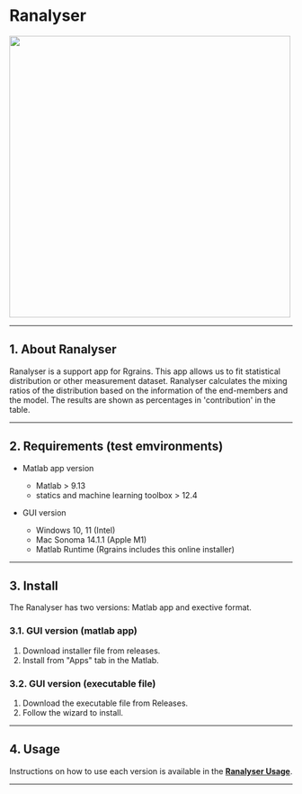 # Ranalyser

<img src=https://github.com/keitaroyamada/Ranalyser/assets/146403785/e0707736-4c84-480a-92cf-a2b0ed2e7a2f width="500" >

---

## 1. About Ranalyser 
Ranalyser is a support app for Rgrains. This app allows us to fit statistical distribution or other measurement dataset. Ranalyser calculates the mixing ratios of the distribution based on the information of the end-members and the model. The results are shown as percentages in 'contribution' in the table.

---
## 2. Requirements (test emvironments)
- Matlab app version
  - Matlab > 9.13
  - statics and machine learning toolbox > 12.4

- GUI version
  - Windows 10, 11 (Intel)
  - Mac Sonoma 14.1.1 (Apple M1)
  - Matlab Runtime (Rgrains includes this online installer)

---
## 3. Install
The Ranalyser has two versions: Matlab app and exective format.
### 3.1. GUI version (matlab app)
1. Download installer file from releases.
2. Install from "Apps" tab in the Matlab.

### 3.2. GUI version (executable file)
1. Download the executable file from Releases.
2. Follow the wizard to install.

---
## 4. Usage
Instructions on how to use each version is available in the **[Ranalyser Usage](https://github.com/keitaroyamada/Ranalyser/wiki)**.

---
